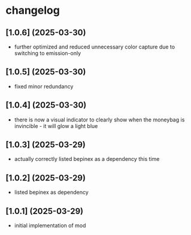 # changelog

## [1.0.6] (2025-03-30)

* further optimized and reduced unnecessary color capture due to switching to emission-only

## [1.0.5] (2025-03-30)

* fixed minor redundancy

## [1.0.4] (2025-03-30)

* there is now a visual indicator to clearly show when the moneybag is invincible - it will glow a light blue

## [1.0.3] (2025-03-29)

* actually correctly listed bepinex as a dependency this time

## [1.0.2] (2025-03-29)

* listed bepinex as dependency

## [1.0.1] (2025-03-29)

* initial implementation of mod